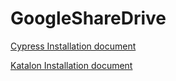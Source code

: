 # GoogleShareDrive

[Cypress Installation document](https://drive.google.com/file/d/1IjNJ3SsY5MXAlpksg9pbY0vDL-cNX2V3/view?usp=sharing)


[Katalon Installation document](https://drive.google.com/file/d/1tIk2U79xhz-DWoUUgs6jsqWrEH-uoMoO/view?usp=sharing)

